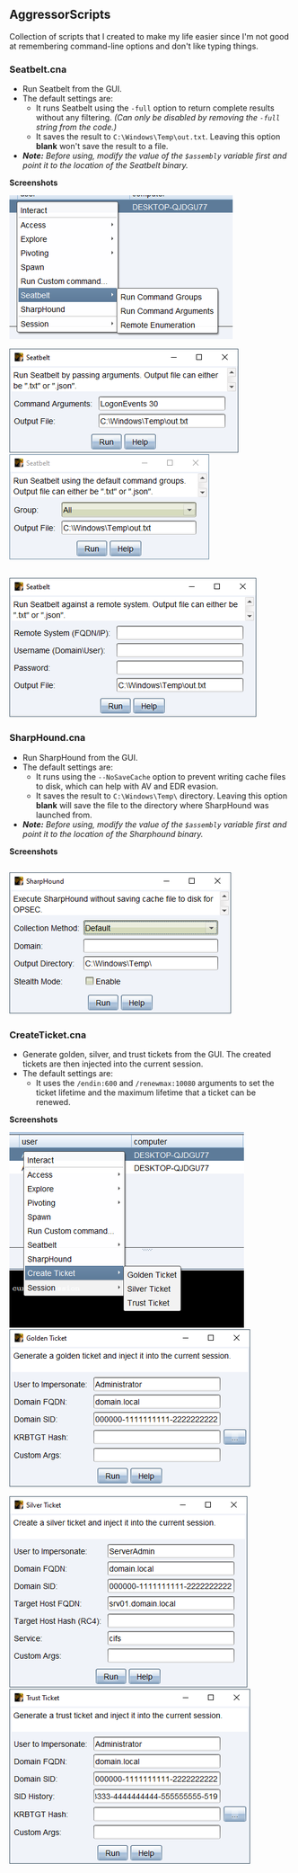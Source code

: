 ## AggressorScripts

Collection of scripts that I created to make my life easier since I'm not good at remembering command-line options and don't like typing things.

### Seatbelt.cna

- Run Seatbelt from the GUI.
- The default settings are:
  - It runs Seatbelt using the `-full` option to return complete results without any filtering. _(Can only be disabled by removing the `-full` string from the code.)_
  - It saves the result to `C:\Windows\Temp\out.txt`. Leaving this option **blank** won't save the result to a file.
- _**Note:** Before using, modify the value of the `$assembly` variable first and point it to the location of the Seatbelt binary._

**Screenshots**

![seatbelt.png](./screenshots/seatbelt.png "Executing Seatbelt")

![seatbelt-command-args.png](./screenshots/seatbelt-command-args.png "Running Command Groups") ![seatbelt-command-groups.png](./screenshots/seatbelt-command-groups.png "Running Command Arguments")

![seatbelt-remote-enum.png](./screenshots/seatbelt-remote-enum.png "Running Remote Enumeration")
---

### SharpHound.cna

- Run SharpHound from the GUI.
- The default settings are:
  - It runs using the `--NoSaveCache` option to prevent writing cache files to disk, which can help with AV and EDR evasion.
  - It saves the result to `C:\Windows\Temp\` directory. Leaving this option **blank** will save the file to the directory where SharpHound was launched from.
- _**Note:** Before using, modify the value of the `$assembly` variable first and point it to the location of the Sharphound binary._

**Screenshots**

![sharphound.png](./screenshots/sharphound.png "Running SharpHound")
---

### CreateTicket.cna

- Generate golden, silver, and trust tickets from the GUI. The created tickets are then injected into the current session.
- The default settings are:
  - It uses the `/endin:600` and `/renewmax:10080` arguments to set the ticket lifetime and the maximum lifetime that a ticket can be renewed.

**Screenshots**

![createticket.png](./screenshots/createticket.png "CreateTicket Menu") ![createticket-golden.png](./screenshots/createticket-golden.png "Creating Golden Ticket ") 

![createticket-silver.png](./screenshots/createticket-silver.png "Creating Silver Ticket ") ![createticket-trust.png](./screenshots/createticket-trust.png "Creating Trust Ticket ")